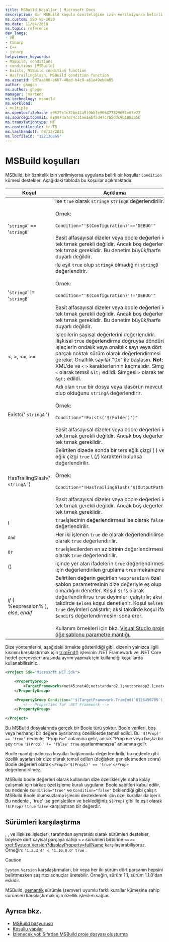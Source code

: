 ```yaml
---
title: MSBuild Koşullar | Microsoft Docs
description: Bir MSBuild koşulu özniteliğine izin verilmiyorsa belirli bir koşul kümesine nasıl uygulana bir dizi koşulu desteklediğini öğrenin.
ms.custom: SEO-VS-2020
ms.date: 11/04/2016
ms.topic: reference
dev_langs:
- VB
- CSharp
- C++
- jsharp
helpviewer_keywords:
- MSBuild, conditions
- conditions [MSBuild]
- Exists, MSBuild condition function
- HasTrailingSlash, MSBuild condition function
ms.assetid: 9d7aa308-b667-48ed-b4c9-a61e49eb0a85
author: ghogen
ms.author: ghogen
manager: jmartens
ms.technology: msbuild
ms.workload:
- multiple
ms.openlocfilehash: e0527e1c32be41a9f9bbfe906477329661e63e72
ms.sourcegitcommit: 68897da7d74c31ae1ebf5d47c7b5ddc9b108265b
ms.translationtype: MT
ms.contentlocale: tr-TR
ms.lasthandoff: 08/13/2021
ms.locfileid: "122136865"
---
```

# <a name="msbuild-conditions"></a>MSBuild koşulları

MSBuild, bir öznitelik izin verilmiyorsa uygulana belirli bir koşullar `Condition` kümesi destekler. Aşağıdaki tabloda bu koşullar açıkmaktadır.

|Koşul|Açıklama|
|---------------|-----------------|
|'`stringA`' == '`stringB`'|ise `true` olarak `stringA` `stringB` değerlendirilir.<br /><br /> Örnek:<br /><br /> `Condition="'$(Configuration)'=='DEBUG'"`<br /><br /> Basit alfasayısal dizeler veya boole değerleri için tek tırnak gerekli değildir. Ancak boş değerler için tek tırnak gereklidir. Bu denetim büyük/harfe duyarlı değildir.|
|'`stringA`' != '`stringB`'|ile eşit `true` olup `stringA` olmadığını `stringB` değerlendirir.<br /><br /> Örnek:<br /><br /> `Condition="'$(Configuration)'!='DEBUG'"`<br /><br /> Basit alfasayısal dizeler veya boole değerleri için tek tırnak gerekli değildir. Ancak boş değerler için tek tırnak gereklidir. Bu denetim büyük/harfe duyarlı değildir.|
|\<, >, \<=, >=|İşlecilerin sayısal değerlerini değerlendirir. İlişkisel `true` değerlendirme doğruysa döndürür. İşleçlerin ondalık veya onaltılık sayı veya dört parçalı noktalı sürüm olarak değerlendirmesi gerekir. Onaltılık sayılar "0x" ile başlasın. **Not:**  XML'de ve `<` `>` karakterlerinin kaçmalıdır. Simgesi `<` olarak temsil `&lt;` edildi. Simgesi `>` olarak temsil `&gt;` edildi.|
|Exists(' `stringA` ')|Adı olan `true` bir dosya veya klasörün mevcut olup olduğunu `stringA` değerlendirir.<br /><br /> Örnek:<br /><br /> `Condition="!Exists('$(Folder)')"`<br /><br /> Basit alfasayısal dizeler veya boole değerleri için tek tırnak gerekli değildir. Ancak boş değerler için tek tırnak gereklidir.|
|HasTrailingSlash(' `stringA` ')|Belirtilen dizede sonda bir ters eğik çizgi ( ) veya eğik çizgi `true` \\ (/) karakteri bulunsa değerlendirilir.<br /><br /> Örnek:<br /><br /> `Condition="!HasTrailingSlash('$(OutputPath)')"`<br /><br /> Basit alfasayısal dizeler veya boole değerleri için tek tırnak gerekli değildir. Ancak boş değerler için tek tırnak gereklidir.|
|!|`true`İşlecinin değerlendirmesi ise olarak `false` değerlendirilir.|
|`And`|Her iki işlenen `true` de olarak değerlendirilirse olarak `true` değerlendirilir.|
|`Or`|`true`İşlecilerden en az birinin değerlendirmesi ise olarak `true` değerlendirilir.|
|()|içinde yer alan ifadelerin `true` değerlendirmesi için değerlendirilen gruplama `true` mekanizması.|
|$if$ ( %expression% ), $else$, $endif$|Belirtilen değerin geçirilen `%expression%` özel şablon parametresinin dize değeriyle eş olup olmadığını denetler. Koşul `$if$` olarak değerlendirilirse `true` deyimleri çalıştırlır; aksi takdirde `$else$` koşul denetlenir. Koşul `$else$` ise `true` deyimleri çalıştırlır; aksi takdirde koşul ifade `$endif$` değerlendirmesini sona erer.<br /><br /> Kullanım örnekleri için bkz. [Visual Studio proje/öğe şablonu parametre mantığı.](https://stackoverflow.com/questions/6709057/visual-studio-project-item-template-parameter-logic)|

Dize yöntemlerini, aşağıdaki örnekte gösterildiği gibi, dizenin yalnızca ilgili kısmını karşılaştırmak için [trimEnd()](/dotnet/api/system.string.trimend) işlevinin .NET Framework ve .NET Core hedef çerçeveleri arasında ayrım yapmak için kullandığı koşullarda kullanabilirsiniz.

```xml
<Project Sdk="Microsoft.NET.Sdk">

    <PropertyGroup>
        <TargetFrameworks>net45;net48;netstandard2.1;netcoreapp2.1;netcoreapp3.1</TargetFrameworks>
    </PropertyGroup>

    <PropertyGroup Condition="'$(TargetFramework.TrimEnd(`0123456789`))' == 'net'">
        <!-- Properties for .NET Framework -->
    </PropertyGroup>

</Project>
```

Bu MSBuild dosyalarında gerçek bir Boole türü yoktur. Boole verileri, boş veya herhangi bir değere ayarlanmış özelliklerde temsil edildi. Bu `'$(Prop)' == 'true'` nedenle, "Prop ise" anlamına gelir, ancak "Prop ise veya başka bir şey `true` `'$(Prop)' != 'false'` `true` ayarlanmamışsa" anlamına gelir.

Boole mantığı yalnızca koşullar bağlamında değerlendirilir, bu nedenle gibi özellik ayarları bir dize olarak temsil edilen (değişken genişletmeden sonra) Boole değerleri olarak `<Prop2>'$(Prop1)' == 'true'</Prop>` değerlendirilmez.  

MSBuild boole değerleri olarak kullanılan dize özellikleriyle daha kolay çalışmak için birkaç özel işleme kuralı uygulanır. Boole sabitleri kabul edilir, bu nedenle `Condition="true"` ve `Condition="false"` beklendiği gibi çalışır. MSBuild Boole olumsuzlama işlecini desteklemek için özel kurallar da içerir. Bu nedenle , 'true' ise genişletilen ve beklediğiniz `$(Prop)` gibi ile eşit olarak `!$(Prop)` `!true` `false` karşılaştıran bir değerdir.

## <a name="comparing-versions"></a>Sürümleri karşılaştırma

, , ve ilişkisel işleçleri, tarafından ayrıştırıldı olarak sürümleri destekler, böylece dört sayısal parçaya sahip `<` `>` sürümleri birbirine `<=` `>=` <xref:System.Version?displayProperty=fullName> karşılaştırabiliyoruz. Örneğin: `'1.2.3.4' < '1.10.0.0'` `true` .

> [!CAUTION]
> `System.Version` karşılaştırmaları, bir veya her iki sürüm dört parçanın hepsini belirtmezken şaşırtıcı sonuçlar üretebilir. Örneğin, sürüm 1.1, sürüm 1.1.0'dan eskidir.

MSBuild, [semantik](property-functions.md#msbuild-version-comparison-functions) sürümle (semver) uyumlu farklı kurallar kümesine sahip sürümleri karşılaştırmak için özellik işlevleri sağlar.

## <a name="see-also"></a>Ayrıca bkz.

- [MSBuild başvurusu](../msbuild/msbuild-reference.md)
- [Koşullu yapılar](../msbuild/msbuild-conditional-constructs.md)
- [İzlenecek yol: Sıfırdan MSBuild proje dosyası oluşturma](../msbuild/walkthrough-creating-an-msbuild-project-file-from-scratch.md)
